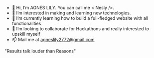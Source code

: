 - 👋 Hi, I’m AGNES LILY. You can call me < Nesly />.
- 👀 I’m interested in making and learning new technologies.
- 🌱 I’m currently learning how to build a full-fledged website with all functionalities
- 💞️ I’m looking to collaborate for Hackathons and really interested to upskill myself
- 📫 Mail me at agneslily2772@gmail.com

"Results talk louder than Reasons"
